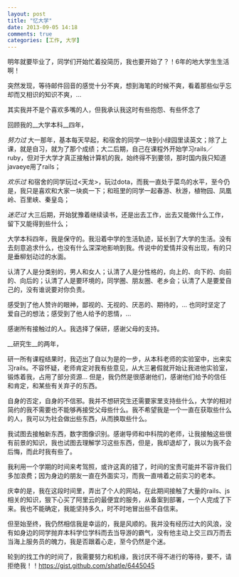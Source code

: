 ```yaml
---
layout: post
title: "忆大学"
date: 2013-09-05 14:18
comments: true
categories: [工作, 大学]
---
```


明年就要毕业了，同学们开始忙着投简历，我也要开始了？！6年的地大学生生活啊！

突然发现，等待邮件回音的感觉十分不爽，想到海笔的时候不爽，看着那些似乎忘却而又相识的知识不爽，...

其实我并不是个喜欢多嘴的人，但我承认我这时有些抱怨、有些怀念了

回顾我的__大学本科__四年，

_努力过_ 大一那年，基本每天早起，和宿舍的同学一块到小绿园里读英文；除了上课，就是自习，就为了那个成绩；大二后期，自己在课程外开始学习rails／ruby，但对于大学才真正接触计算机的我，始终得不到要领，那时国内我只知道javaeye用了rails；

_欢乐过_ 和宿舍的同学玩过<天龙>，玩过dota，而我一直处于菜鸟的水平，至今仍是，我只是喜欢和大家一块疯一下；和班里的同学一起春游、秋游，植物园、凤凰岭、百里峡、秦皇岛；

_迷茫过_ 大三后期，开始犹豫着继续读书，还是出去工作，出去又能做什么工作，留下又能得到些什么；

大学本科四年，我是保守的。我沿着中学的生活轨迹，延长到了大学的生活。没有去刻意追求什么，也没有什么深深地影响到我。传说中的爱情并没有出现，有的只是垂柳划动过的水面。

认清了人是分类别的，男人和女人；认清了人是分性格的，向上的、向下的、向前的、向后的；认清了人是要环境的，同学圈、朋友圈、老乡会；认清了人是要爱自己的，没有谁说要对你负责。

感受到了他人赞许的眼神，鄙视的、无视的、厌恶的、期待的，... 也同时坚定了爱自己的想法；感受到了他人给予的恩情，...

感谢所有接触过的人。我选择了保研，感谢父母的支持。

__研究生__的两年，

研一所有课程结果时，我迈出了自以为是的一步，从本科老师的实验室中，出来实习rails。不容怀疑，老师肯定对我有些意见，从大三暑假就开始让我进他实验室，锻炼着我，占用了部分资源...  但是，我仍然是很感谢他们，感谢他们给予的信任和肯定，和某些有关弃子的东西。

自身的否定，自身的不信邪。我并不想研究生还需要家里支持些什么，大学的相对简约的我不需要也不能够再接受父母些什么。我不希望我是一个一直在获取些什么的人，我可以为社会做出些东西，从而换取些什么。

我试图去接触新东西，数字图像识别。感谢导师和中科院的老师，让我接触这些很有前景的知识，我也试图去理解学习这些东西，但是，我却退却了，我以为我不会后悔，而此时我有些了。

我利用一个学期的时间来考驾照，或许这真的错了，时间的宝贵可能并不容许我们多加浪费；因为身边的朋友一直在外面实习，而我一直啃着之前实习的老本。

庆幸的是，我在这段时间里，弄出了个人的网站，在此期间接触了大量的rails、js相关的知识，狠下心买了阿里云的最便宜的服务，从备案到部署，一个人完成了下来。我也不能确定，我能坚持多久，时不时地冒出些不自信来。

但至始至终，我仍然相信我是幸运的，我是风顺的。我并没有经历过大的风浪，没有如身边的同学抛弃本科学位学科而去当导游的霸气，没有他主动上交三四万而去当海上服务员的魄力，我是否跟着心走，至今仍然是个迷。

轮到的找工作的时间了，我需要努力和机缘，我讨厌不得不进行的等待，要不，请拒绝我！！https://gist.github.com/shatle/6445045 